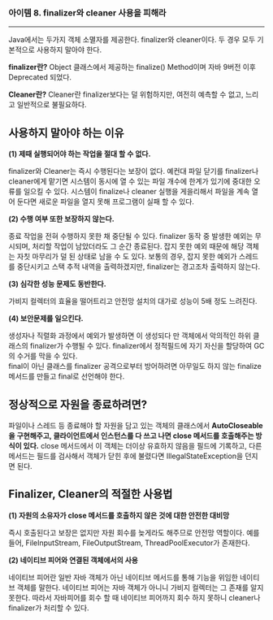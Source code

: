 ### 아이템 8. finalizer와 cleaner 사용을 피해라 

--- 
Java에서는 두가지 객체 소멸자를 제공한다. finalizer와 cleaner이다. 두 경우 모두 기본적으로 사용하지 말아야 한다. 

**finalizer란?**
Object 클래스에서 제공하는 finalize() Method이며 자바 9버전 이후 Deprecated 되었다.   

**Cleaner란?**
Cleaner란 finalizer보다는 덜 위험하지만, 여전히 예측할 수 없고, 느리고 일반적으로 불필요하다. 


## 사용하지 말아야 하는 이유 
**(1) 제때 실행되어야 하는 작업을 절대 할 수 없다.**   

finalizer와 Cleaner는 즉시 수행된다는 보장이 없다. 예컨대 파일 닫기를 finalizer나 cleaner에게 맡기면 시스템이 동시에 열 수 있는 파일 개수에 한계가 있기에 중대한 오류를 일으킬 수 있다. 시스템이 finalize나 cleaner 실행을 게을리해서 파일을 계속 열어 둔다면 새로운 파일을 열지 못해 프로그램이 실패 할 수 있다.   

**(2) 수행 여부 또한 보장하지 않는다.**    

종료 작업을 전혀 수행하지 못한 채 중단될 수 있다. 
finalizer 동작 중 발생한 예외는 무시되며, 처리할 작업이 남았더라도 그 순간 종료된다. 잡지 못한 예외 때문에 해당 객체는 자칫 마무리가 덜 된 상태로 남을 수 도 있다. 보통의 경우, 잡지 못한 예외가 스레드를 중단시키고 스택 추적 내역을 출력하겠지만, finalizer는 경고조차 출력하지 않는다. 

**(3) 심각한 성능 문제도 동반한다.**   

가비지 컬렉터의 효율을 떨어트리고 안전망 설치의 대가로 성능이 5배 정도 느려진다. 

**(4) 보안문제를 일으킨다.**  

생성자나 직렬화 과정에서 예외가 발생하면 이 생성되다 만 객체에서 악의적인 하위 클래스의 finalizer가 수행될 수 있다. finalizer에서 정적필드에 자기 자신을 할당하여 GC의 수거를 막을 수 있다.   
final이 아닌 클래스를 finalizer 공격으로부터 방어하려면 아무일도 하지 않는 finalize 메서드를 만들고 final로 선언해야 한다. 

## 정상적으로 자원을 종료하려면?   
파일이나 스레드 등 종료해야 할 자원을 담고 있는 객체의 클래스에서 **AutoCloseable을 구현해주고, 클라이언트에서 인스턴스를 다 쓰고 나면 close 메서드를 호출해주는 방식이 있다.**
close 메서드에서 이 객체는 더이상 유효하지 않음을 필드에 기록하고, 다른 메서드는 필드를 검사해서 객체가 닫힌 후에 불렸다면 IllegalStateException을 던지면 된다. 

## Finalizer, Cleaner의 적절한 사용법 
**(1) 자원의 소유자가 close 메서드를 호출하지 않은 것에 대한 안전한 대비망**   

즉시 호출된다고 보장은 없지만 자원 회수를 늦게라도 해주므로 안전망 역할이다. 예를 들어, FileInputStream, FileOutputStream, ThreadPoolExecutor가 존재한다.   

**(2) 네이티브 피어와 연결된 객체에서의 사용**   

네이티브 피어란 일반 자바 객체가 아닌 네이티브 메서드를 통해 기능을 위임한 네이티브 객체를 말한다. 
네이티브 피어는 자바 객체가 아니니 가비지 컬렉터는 그 존재를 알지 못한다. 따라서 자바피어를 회수 할 때 네이티브 피어까지 회수 하지 못하니 cleaner나 finalizer가 처리할 수 있다. 
